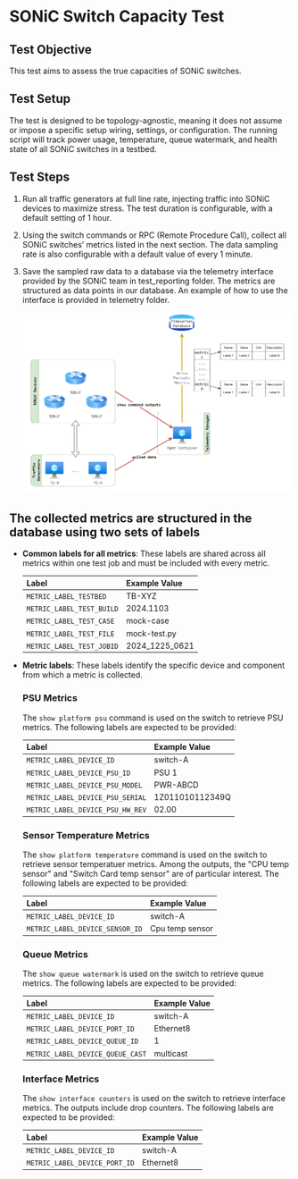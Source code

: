 # SONiC Switch Capacity Test

## Test Objective

This test aims to assess the true capacities of SONiC switches.

## Test Setup

The test is designed to be topology-agnostic, meaning it does not assume or impose a specific setup wiring, settings, or configuration. The running script will track power usage, temperature, queue watermark, and health state of all SONiC switches in a testbed.

## Test Steps

1. Run all traffic generators at full line rate, injecting traffic into SONiC devices to maximize stress. The test duration is configurable, with a default setting of 1 hour.
2. Using the switch commands or RPC (Remote Procedure Call), collect all SONiC switches’ metrics listed in the next section. The data sampling rate is also configurable with a default value of every 1 minute.
3. Save the sampled raw data to a database via the telemetry interface provided by the SONiC team in test_reporting folder. The metrics are structured as data points in our database. An example of how to use the interface is provided in telemetry folder.

     ![overview](./capacity_test_diagram.png)

## The collected metrics are structured in the database using two sets of labels

- **Common labels for all metrics**: These labels are shared across all metrics within one test job and must be included with every metric.

     | Label                      | Example Value              |
     |----------------------------|--------------------|
     | `METRIC_LABEL_TESTBED`     | TB-XYZ             |
     | `METRIC_LABEL_TEST_BUILD`  | 2024.1103          |
     | `METRIC_LABEL_TEST_CASE`   | mock-case          |
     | `METRIC_LABEL_TEST_FILE`   | mock-test.py       |
     | `METRIC_LABEL_TEST_JOBID`  | 2024_1225_0621     |

- **Metric labels**: These labels identify the specific device and component from which a metric is collected.

  ### PSU Metrics

     The `show platform psu` command is used on the switch to retrieve PSU metrics. The following labels are expected to be provided:

     | Label                          | Example Value       |
     |--------------------------------|---------------------|
     | `METRIC_LABEL_DEVICE_ID`       | switch-A            |
     | `METRIC_LABEL_DEVICE_PSU_ID`   | PSU 1               |
     | `METRIC_LABEL_DEVICE_PSU_MODEL`| PWR-ABCD            |
     | `METRIC_LABEL_DEVICE_PSU_SERIAL`| 1Z011010112349Q    |
     | `METRIC_LABEL_DEVICE_PSU_HW_REV`| 02.00              |

  ### Sensor Temperature Metrics

     The `show platform temperature` command is used on the switch to retrieve sensor temperatuer metrics. Among the outputs, the "CPU temp sensor" and "Switch Card temp sensor" are of particular interest. The following labels are expected to be provided:

     | Label                          | Example Value       |
     |--------------------------------|---------------------|
     | `METRIC_LABEL_DEVICE_ID`       | switch-A            |
     | `METRIC_LABEL_DEVICE_SENSOR_ID`| Cpu temp sensor     |

  ### Queue Metrics

     The `show queue watermark` is used on the switch to retrieve queue metrics. The following labels are expected to be provided:

     | Label                          | Example Value       |
     |--------------------------------|---------------------|
     | `METRIC_LABEL_DEVICE_ID`       | switch-A            |
     | `METRIC_LABEL_DEVICE_PORT_ID`  | Ethernet8           |
     | `METRIC_LABEL_DEVICE_QUEUE_ID` | 1                   |
     | `METRIC_LABEL_DEVICE_QUEUE_CAST`| multicast          |

  ### Interface Metrics

     The `show interface counters` is used on the switch to retrieve interface metrics. The outputs include drop counters. The following labels are expected to be provided:

     | Label                          | Example Value       |
     |--------------------------------|---------------------|
     | `METRIC_LABEL_DEVICE_ID`       | switch-A            |
     | `METRIC_LABEL_DEVICE_PORT_ID`  | Ethernet8           |
